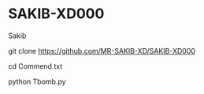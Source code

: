 # SAKIB-XD000
Sakib


git clone https://github.com/MR-SAKIB-XD/SAKIB-XD000

cd Commend.txt

python Tbomb.py

